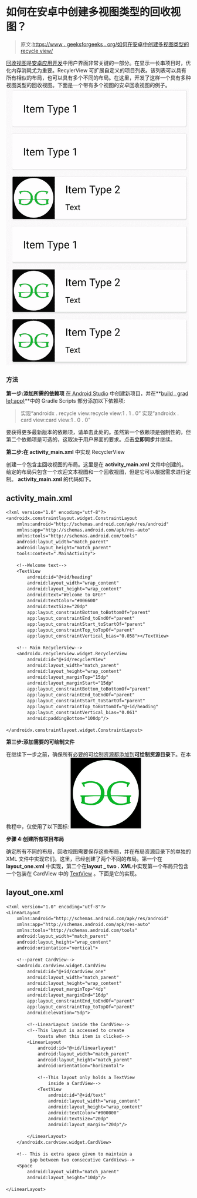 # 如何在安卓中创建多视图类型的回收视图？

> 原文:[https://www . geeksforgeeks . org/如何在安卓中创建多视图类型的 recycle view/](https://www.geeksforgeeks.org/how-to-create-recyclerview-with-multiple-viewtype-in-android/)

[回收视图](https://www.geeksforgeeks.org/android-recyclerview/)是[安卓应用开发](https://www.geeksforgeeks.org/android-app-development-fundamentals-for-beginners/)中用户界面非常关键的一部分。在显示一长串项目时，优化内存消耗尤为重要。RecylerView 可扩展自定义的项目列表。该列表可以具有所有相似的布局，也可以具有多个不同的布局。在这里，开发了这样一个具有多种视图类型的回收视图。下面是一个带有多个视图的安卓回收视图的例子。
![multiple-viewtype](img/341ab3364b776933edf8a58ba3f92bf3.png)

### 方法

**第一步:添加所需的依赖项**
[在 Android Studio](https://www.geeksforgeeks.org/android-how-to-create-start-a-new-project-in-android-studio/) 中创建新项目，并在**[build . grad le(:app)](https://www.geeksforgeeks.org/android-build-gradle/)**中的 Gradle Scripts 部分添加以下依赖项:

> 实现“androidx . recycle view:recycle view:1 . 1 . 0”
> 实现“androidx . card view:card view:1 . 0 . 0”

要获得更多最新版本的依赖项，请单击此处的。虽然第一个依赖项是强制性的，但第二个依赖项是可选的，这取决于用户界面的要求。点击**立即同步**并继续。

**第二步:在 activity_main.xml** 中实现 RecyclerView

创建一个包含主回收视图的布局。这里是在 **activity_main.xml** 文件中创建的。给定的布局只包含一个欢迎文本视图和一个回收视图，但是它可以根据需求进行定制。 **activity_main.xml** 的代码如下。

## activity_main.xml

```
<?xml version="1.0" encoding="utf-8"?>
<androidx.constraintlayout.widget.ConstraintLayout 
    xmlns:android="http://schemas.android.com/apk/res/android"
    xmlns:app="http://schemas.android.com/apk/res-auto"
    xmlns:tools="http://schemas.android.com/tools"
    android:layout_width="match_parent"
    android:layout_height="match_parent"
    tools:context=".MainActivity">

    <!--Welcome text-->
    <TextView
        android:id="@+id/heading"
        android:layout_width="wrap_content"
        android:layout_height="wrap_content"
        android:text="Welcome to GFG!"
        android:textColor="#006600"
        android:textSize="20dp"
        app:layout_constraintBottom_toBottomOf="parent"
        app:layout_constraintEnd_toEndOf="parent"
        app:layout_constraintStart_toStartOf="parent"
        app:layout_constraintTop_toTopOf="parent"
        app:layout_constraintVertical_bias="0.058"></TextView>

    <!-- Main RecyclerView-->
    <androidx.recyclerview.widget.RecyclerView
        android:id="@+id/recyclerView"
        android:layout_width="match_parent"
        android:layout_height="wrap_content"
        android:layout_marginTop="15dp"
        android:layout_marginStart="15dp"
        app:layout_constraintBottom_toBottomOf="parent"
        app:layout_constraintEnd_toEndOf="parent"
        app:layout_constraintStart_toStartOf="parent"
        app:layout_constraintTop_toBottomOf="@+id/heading"
        app:layout_constraintVertical_bias="0.061"
        android:paddingBottom="100dp"/>

</androidx.constraintlayout.widget.ConstraintLayout>
```

**第三步:添加需要的可绘制文件**

在继续下一步之前，确保所有必要的可绘制资源都添加到**可绘制资源目录**下。在本教程中，仅使用了以下图标:
![icon_two](img/7b995c2ada2454ad25677b18b1ed38ab.png)

**步骤 4:创建所有项目布局**

确定所有不同的布局，回收视图需要保存这些布局，并在布局资源目录下的单独的 XML 文件中实现它们。这里，已经创建了两个不同的布局。第一个在 **layout_one.xml** 中实现，第二个在**layout _ two . XML**中实现第一个布局只包含一个包装在 CardView 中的 [TextView](https://www.geeksforgeeks.org/textview-in-kotlin/) 。下面是它的实现。

## layout_one.xml

```
<?xml version="1.0" encoding="utf-8"?>
<LinearLayout
    xmlns:android="http://schemas.android.com/apk/res/android"
    xmlns:app="http://schemas.android.com/apk/res-auto"
    xmlns:tools="http://schemas.android.com/tools"
    android:layout_width="match_parent"
    android:layout_height="wrap_content"
    android:orientation="vertical">

    <!--parent CardView-->
    <androidx.cardview.widget.CardView
        android:id="@+id/cardview_one"
        android:layout_width="match_parent"
        android:layout_height="wrap_content"
        android:layout_marginTop="4dp"
        android:layout_marginEnd="16dp"
        app:layout_constraintEnd_toEndOf="parent"
        app:layout_constraintTop_toTopOf="parent"
        android:elevation="5dp">

        <!--LinearLayout inside the CardView-->
        <!--This layout is accessed to create
            toasts when this item is clicked-->
        <LinearLayout
            android:id="@+id/linearlayout"
            android:layout_width="match_parent"
            android:layout_height="match_parent"
            android:orientation="horizontal">

            <!--This layout only holds a TextView
                inside a CardView-->
            <TextView
                android:id="@+id/text"
                android:layout_width="wrap_content"
                android:layout_height="wrap_content"
                android:textColor="#000000"
                android:textSize="20dp"
                android:layout_margin="20dp"/>

        </LinearLayout>
    </androidx.cardview.widget.CardView>

    <!-- This is extra space given to maintain a 
         gap between two consecutive CardViews-->
    <Space
        android:layout_width="match_parent"
        android:layout_height="10dp"/>

</LinearLayout>
```